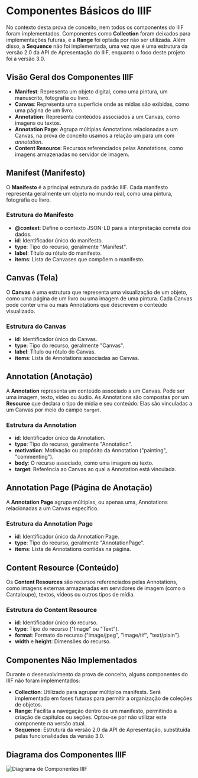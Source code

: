 # Componentes Básicos do IIIF

No contexto desta prova de conceito, nem todos os componentes do IIIF foram implementados. Componentes como **Collection** foram deixados para implementações futuras, e a **Range** foi optada por não ser utilizada. Além disso, a **Sequence** não foi implementada, uma vez que é uma estrutura da versão 2.0 da API de Apresentação do IIIF, enquanto o foco deste projeto foi a versão 3.0.

## Visão Geral dos Componentes IIIF

- **Manifest**: Representa um objeto digital, como uma pintura, um manuscrito, fotografia ou livro.
- **Canvas**: Representa uma superfície onde as mídias são exibidas, como uma página de um livro.
- **Annotation**: Representa conteúdos associados a um Canvas, como imagens ou textos.
- **Annotation Page**: Agrupa múltiplas Annotations relacionadas a um Canvas, na prova de conceito usamos a relação um para um com _annotation_.
- **Content Resource**: Recursos referenciados pelas Annotations, como imagens armazenadas no servidor de imagem.

## Manifest (Manifesto)

O **Manifesto** é a principal estrutura do padrão IIIF. Cada manifesto representa geralmente um objeto no mundo real, como uma pintura, fotografia ou livro.

### Estrutura do Manifesto

- **@context**: Define o contexto JSON-LD para a interpretação correta dos dados.
- **id**: Identificador único do manifesto.
- **type**: Tipo do recurso, geralmente "Manifest".
- **label**: Título ou rótulo do manifesto.
- **items**: Lista de Canvases que compõem o manifesto.

## Canvas (Tela)

O **Canvas** é uma estrutura que representa uma visualização de um objeto, como uma página de um livro ou uma imagem de uma pintura. Cada Canvas pode conter uma ou mais Annotations que descrevem o conteúdo visualizado.

### Estrutura do Canvas

- **id**: Identificador único do Canvas.
- **type**: Tipo do recurso, geralmente "Canvas".
- **label**: Título ou rótulo do Canvas.
- **items**: Lista de Annotations associadas ao Canvas.

## Annotation (Anotação)

A **Annotation** representa um conteúdo associado a um Canvas. Pode ser uma imagem, texto, vídeo ou áudio. As Annotations são compostas por um **Resource** que declara o tipo de mídia e seu conteúdo. Elas são vinculadas a um Canvas por meio do campo `target`.

### Estrutura da Annotation

- **id**: Identificador único da Annotation.
- **type**: Tipo do recurso, geralmente "Annotation".
- **motivation**: Motivação ou propósito da Annotation ("painting", "commenting").
- **body**: O recurso associado, como uma imagem ou texto.
- **target**: Referência ao Canvas ao qual a Annotation está vinculada.

## Annotation Page (Página de Anotação)

A **Annotation Page** agrupa múltiplas, ou apenas uma, Annotations relacionadas a um Canvas específico.

### Estrutura da Annotation Page

- **id**: Identificador único da Annotation Page.
- **type**: Tipo do recurso, geralmente "AnnotationPage".
- **items**: Lista de Annotations contidas na página.

## Content Resource (Conteúdo)

Os **Content Resources** são recursos referenciados pelas Annotations, como imagens externas armazenadas em servidores de imagem (como o Cantaloupe), textos, vídeos ou outros tipos de mídia.

### Estrutura do Content Resource

- **id**: Identificador único do recurso.
- **type**: Tipo do recurso ("Image" ou "Text").
- **format**: Formato do recurso ("image/jpeg", "image/tif", "text/plain").
- **width** e **height**: Dimensões do recurso.

## Componentes Não Implementados

Durante o desenvolvimento da prova de conceito, alguns componentes do IIIF não foram implementados:

- **Collection**: Utilizado para agrupar múltiplos manifests. Será implementado em fases futuras para permitir a organização de coleções de objetos.
- **Range**: Facilita a navegação dentro de um manifesto, permitindo a criação de capítulos ou seções. Optou-se por não utilizar este componente na versão atual.
- **Sequence**: Estrutura da versão 2.0 da API de Apresentação, substituída pelas funcionalidades da versão 3.0.

## Diagrama dos Componentes IIIF

![Diagrama de Componentes IIIF](https://iiif.io/api/assets/images/data-model.png)
